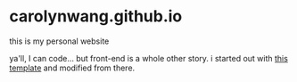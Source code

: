 # carolynwang.github.io
this is my personal website

ya'll, I can code... but front-end is a whole other story.
i started out with [this template](https://html5up.net/forty) and modified from there.
